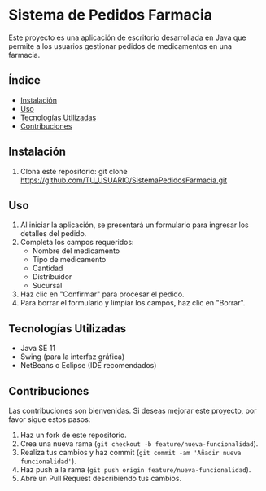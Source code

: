 # Sistema de Pedidos Farmacia
Este proyecto es una aplicación de escritorio desarrollada en Java que permite a los usuarios gestionar pedidos de medicamentos en una farmacia.

## Índice
- [Instalación](#instalación)
- [Uso](#uso)
- [Tecnologías Utilizadas](#tecnologías-utilizadas)
- [Contribuciones](#contribuciones)

## Instalación
1. Clona este repositorio:
   git clone https://github.com/TU_USUARIO/SistemaPedidosFarmacia.git

## Uso
1. Al iniciar la aplicación, se presentará un formulario para ingresar los detalles del pedido.
2. Completa los campos requeridos:
   - Nombre del medicamento
   - Tipo de medicamento
   - Cantidad
   - Distribuidor
   - Sucursal
3. Haz clic en "Confirmar" para procesar el pedido.
4. Para borrar el formulario y limpiar los campos, haz clic en "Borrar".

## Tecnologías Utilizadas
- Java SE 11
- Swing (para la interfaz gráfica)
- NetBeans o Eclipse (IDE recomendados)

## Contribuciones
Las contribuciones son bienvenidas. Si deseas mejorar este proyecto, por favor sigue estos pasos:

1. Haz un fork de este repositorio.
2. Crea una nueva rama (`git checkout -b feature/nueva-funcionalidad`).
3. Realiza tus cambios y haz commit (`git commit -am 'Añadir nueva funcionalidad'`).
4. Haz push a la rama (`git push origin feature/nueva-funcionalidad`).
5. Abre un Pull Request describiendo tus cambios.
